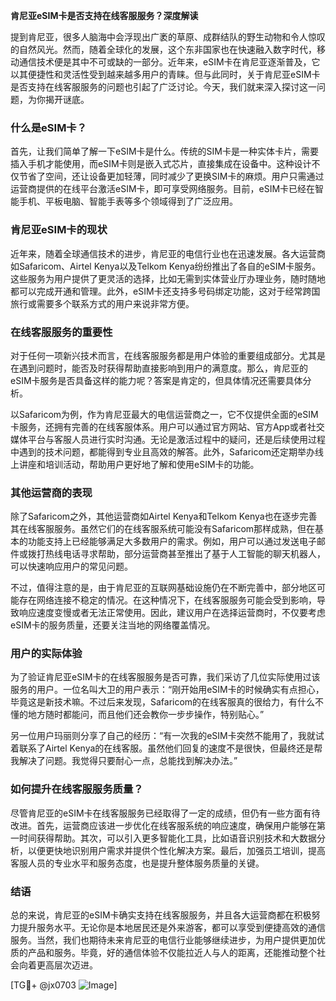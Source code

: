 **肯尼亚eSIM卡是否支持在线客服服务？深度解读**

提到肯尼亚，很多人脑海中会浮现出广袤的草原、成群结队的野生动物和令人惊叹的自然风光。然而，随着全球化的发展，这个东非国家也在快速融入数字时代，移动通信技术便是其中不可或缺的一部分。近年来，eSIM卡在肯尼亚逐渐普及，它以其便捷性和灵活性受到越来越多用户的青睐。但与此同时，关于肯尼亚eSIM卡是否支持在线客服服务的问题也引起了广泛讨论。今天，我们就来深入探讨这一问题，为你揭开谜底。

### 什么是eSIM卡？

首先，让我们简单了解一下eSIM卡是什么。传统的SIM卡是一种实体卡片，需要插入手机才能使用，而eSIM卡则是嵌入式芯片，直接集成在设备中。这种设计不仅节省了空间，还让设备更加轻薄，同时减少了更换SIM卡的麻烦。用户只需通过运营商提供的在线平台激活eSIM卡，即可享受网络服务。目前，eSIM卡已经在智能手机、平板电脑、智能手表等多个领域得到了广泛应用。

### 肯尼亚eSIM卡的现状

近年来，随着全球通信技术的进步，肯尼亚的电信行业也在迅速发展。各大运营商如Safaricom、Airtel Kenya以及Telkom Kenya纷纷推出了各自的eSIM卡服务。这些服务为用户提供了更灵活的选择，比如无需到实体营业厅办理业务，随时随地都可以完成开通和管理。此外，eSIM卡还支持多号码绑定功能，这对于经常跨国旅行或需要多个联系方式的用户来说非常方便。

### 在线客服服务的重要性

对于任何一项新兴技术而言，在线客服服务都是用户体验的重要组成部分。尤其是在遇到问题时，能否及时获得帮助直接影响到用户的满意度。那么，肯尼亚的eSIM卡服务是否具备这样的能力呢？答案是肯定的，但具体情况还需要具体分析。

以Safaricom为例，作为肯尼亚最大的电信运营商之一，它不仅提供全面的eSIM卡服务，还拥有完善的在线客服体系。用户可以通过官方网站、官方App或者社交媒体平台与客服人员进行实时沟通。无论是激活过程中的疑问，还是后续使用过程中遇到的技术问题，都能得到专业且高效的解答。此外，Safaricom还定期举办线上讲座和培训活动，帮助用户更好地了解和使用eSIM卡的功能。

### 其他运营商的表现

除了Safaricom之外，其他运营商如Airtel Kenya和Telkom Kenya也在逐步完善其在线客服服务。虽然它们的在线客服系统可能没有Safaricom那样成熟，但在基本的功能支持上已经能够满足大多数用户的需求。例如，用户可以通过发送电子邮件或拨打热线电话寻求帮助，部分运营商甚至推出了基于人工智能的聊天机器人，可以快速响应用户的常见问题。

不过，值得注意的是，由于肯尼亚的互联网基础设施仍在不断完善中，部分地区可能存在网络连接不稳定的情况。在这种情况下，在线客服服务可能会受到影响，导致响应速度变慢或者无法正常使用。因此，建议用户在选择运营商时，不仅要考虑eSIM卡的服务质量，还要关注当地的网络覆盖情况。

### 用户的实际体验

为了验证肯尼亚eSIM卡的在线客服服务是否可靠，我们采访了几位实际使用过该服务的用户。一位名叫大卫的用户表示：“刚开始用eSIM卡的时候确实有点担心，毕竟这是新技术嘛。不过后来发现，Safaricom的在线客服真的很给力，有什么不懂的地方随时都能问，而且他们还会教你一步步操作，特别贴心。”

另一位用户玛丽则分享了自己的经历：“有一次我的eSIM卡突然不能用了，我就试着联系了Airtel Kenya的在线客服。虽然他们回复的速度不是很快，但最终还是帮我解决了问题。我觉得只要耐心一点，总能找到解决办法。”

### 如何提升在线客服服务质量？

尽管肯尼亚的eSIM卡在线客服服务已经取得了一定的成绩，但仍有一些方面有待改进。首先，运营商应该进一步优化在线客服系统的响应速度，确保用户能够在第一时间获得帮助。其次，可以引入更多智能化工具，比如语音识别技术和大数据分析，以便更快地识别用户需求并提供个性化解决方案。最后，加强员工培训，提高客服人员的专业水平和服务态度，也是提升整体服务质量的关键。

### 结语

总的来说，肯尼亚的eSIM卡确实支持在线客服服务，并且各大运营商都在积极努力提升服务水平。无论你是本地居民还是外来游客，都可以享受到便捷高效的通信服务。当然，我们也期待未来肯尼亚的电信行业能够继续进步，为用户提供更加优质的产品和服务。毕竟，好的通信体验不仅能拉近人与人的距离，还能推动整个社会向着更高层次迈进。

[TG💪+ @jx0703 ![Image](https://github.com/user-attachments/assets/dbca1d08-cadb-493c-b0ec-ad6f7a83f270)]